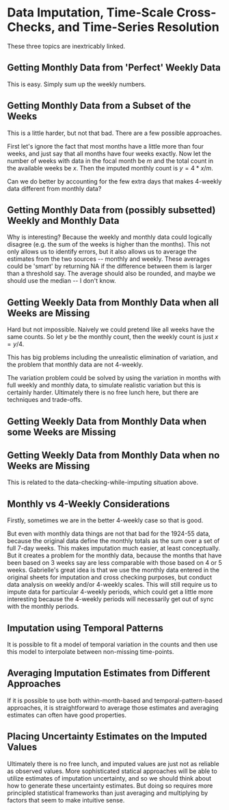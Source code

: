 # Data Imputation, Time-Scale Cross-Checks, and Time-Series Resolution

These three topics are inextricably linked.

## Getting Monthly Data from 'Perfect' Weekly Data

This is easy.  Simply sum up the weekly numbers.

## Getting Monthly Data from a Subset of the Weeks

This is a little harder, but not that bad. There are a few possible approaches.

First let's ignore the fact that most months have a little more than four weeks, and just say that all months have four weeks exactly. Now let the number of weeks with data in the focal month be $m$ and the total count in the available weeks be $x$.  Then the imputed monthly count is $y = 4*x/m$.

Can we do better by accounting for the few extra days that makes 4-weekly data different from monthly data?

## Getting Monthly Data from (possibly subsetted) Weekly and Monthly Data

Why is interesting? Because the weekly and monthly data could logically disagree (e.g. the sum of the weeks is higher than the months).  This not only allows us to identify errors, but it also allows us to average the estimates from the two sources -- monthly and weekly. These averages could be 'smart' by returning NA if the difference between them is larger than a threshold say. The average should also be rounded, and maybe we should use the median -- I don't know.

## Getting Weekly Data from Monthly Data when all Weeks are Missing

Hard but not impossible.  Naively we could pretend like all weeks have the same counts.  So let $y$ be the monthly count, then the weekly count is just $x = y / 4$.

This has big problems including the unrealistic elimination of variation, and the problem that monthly data are not 4-weekly.

The variation problem could be solved by using the variation in months with full weekly and monthly data, to simulate realistic variation but this is certainly harder. Ultimately there is no free lunch here, but there are techniques and trade-offs.

## Getting Weekly Data from Monthly Data when some Weeks are Missing

## Getting Weekly Data from Monthly Data when no Weeks are Missing

This is related to the data-checking-while-imputing situation above.

## Monthly vs 4-Weekly Considerations

Firstly, sometimes we are in the better 4-weekly case so that is good.

But even with monthly data things are not that bad for the 1924-55 data, because the original data define the monthly totals as the sum over a set of full 7-day weeks. This makes imputation much easier, at least conceptually. But it creates a problem for the monthly data, because the months that have been based on 3 weeks say are less comparable with those based on 4 or 5 weeks. Gabrielle's great idea is that we use the monthly data entered in the original sheets for imputation and cross checking purposes, but conduct data analysis on weekly and/or 4-weekly scales. This will still require us to impute data for particular 4-weekly periods, which could get a little more interesting because the 4-weekly periods will necessarily get out of sync with the monthly periods.

## Imputation using Temporal Patterns

It is possible to fit a model of temporal variation in the counts and then use this model to interpolate between non-missing time-points.

## Averaging Imputation Estimates from Different Approaches

If it is possible to use both within-month-based and temporal-pattern-based approaches, it is straightforward to average those estimates and averaging estimates can often have good properties.

## Placing Uncertainty Estimates on the Imputed Values

Ultimately there is no free lunch, and imputed values are just not as reliable as observed values. More sophisticated statical approaches will be able to utilize estimates of imputation uncertainty, and so we should think about how to generate these uncertainty estimates. But doing so requires more principled statistical frameworks than just averaging and multiplying by factors that seem to make intuitive sense.
